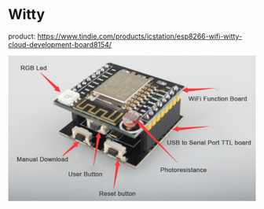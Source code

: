 # Witty
product: https://www.tindie.com/products/icstation/esp8266-wifi-witty-cloud-development-board8154/

![overview](https://github.com/tehniq3/Witty/blob/main/tindle_witty.PNG)
